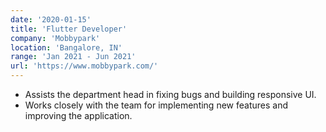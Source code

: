 ```yaml
---
date: '2020-01-15'
title: 'Flutter Developer'
company: 'Mobbypark'
location: 'Bangalore, IN'
range: 'Jan 2021 - Jun 2021'
url: 'https://www.mobbypark.com/'
---
```


- Assists the department head in fixing bugs and building responsive UI.
- Works closely with the team for implementing new features and improving the application.
